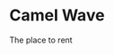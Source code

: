 <!DOCTYPE html>
<html>
<head>
<body>

<h1>Camel Wave</h1>
<p>The place to rent</p>

</body>
</html>
 

